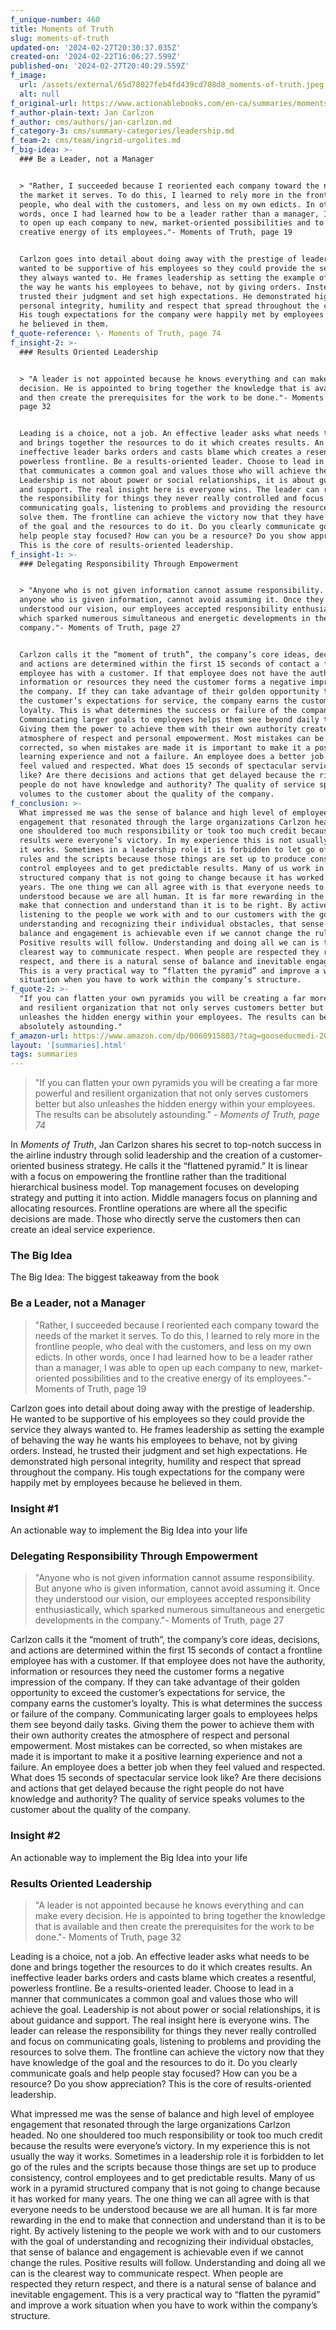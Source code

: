 ```yaml
---
f_unique-number: 460
title: Moments of Truth
slug: moments-of-truth
updated-on: '2024-02-27T20:30:37.035Z'
created-on: '2024-02-22T16:06:27.599Z'
published-on: '2024-02-27T20:40:29.559Z'
f_image:
  url: /assets/external/65d78027feb4fd439cd708d8_moments-of-truth.jpeg
  alt: null
f_original-url: https://www.actionablebooks.com/en-ca/summaries/moments-of-truth/
f_author-plain-text: Jan Carlzon
f_author: cms/authors/jan-carlzon.md
f_category-3: cms/summary-categories/leadership.md
f_team-2: cms/team/ingrid-urgolites.md
f_big-idea: >-
  ### Be a Leader, not a Manager


  > "Rather, I succeeded because I reoriented each company toward the needs of
  the market it serves. To do this, I learned to rely more in the frontline
  people, who deal with the customers, and less on my own edicts. In other
  words, once I had learned how to be a leader rather than a manager, I was able
  to open up each company to new, market-oriented possibilities and to the
  creative energy of its employees."- Moments of Truth, page 19


  Carlzon goes into detail about doing away with the prestige of leadership. He
  wanted to be supportive of his employees so they could provide the service
  they always wanted to. He frames leadership as setting the example of behaving
  the way he wants his employees to behave, not by giving orders. Instead, he
  trusted their judgment and set high expectations. He demonstrated high
  personal integrity, humility and respect that spread throughout the company.
  His tough expectations for the company were happily met by employees because
  he believed in them.
f_quote-reference: \- Moments of Truth, page 74
f_insight-2: >-
  ### Results Oriented Leadership


  > "A leader is not appointed because he knows everything and can make every
  decision. He is appointed to bring together the knowledge that is available
  and then create the prerequisites for the work to be done."- Moments of Truth,
  page 32


  Leading is a choice, not a job. An effective leader asks what needs to be done
  and brings together the resources to do it which creates results. An
  ineffective leader barks orders and casts blame which creates a resentful,
  powerless frontline. Be a results-oriented leader. Choose to lead in a manner
  that communicates a common goal and values those who will achieve the goal.
  Leadership is not about power or social relationships, it is about guidance
  and support. The real insight here is everyone wins. The leader can release
  the responsibility for things they never really controlled and focus on
  communicating goals, listening to problems and providing the resources to
  solve them. The frontline can achieve the victory now that they have knowledge
  of the goal and the resources to do it. Do you clearly communicate goals and
  help people stay focused? How can you be a resource? Do you show appreciation?
  This is the core of results-oriented leadership.
f_insight-1: >-
  ### Delegating Responsibility Through Empowerment


  > "Anyone who is not given information cannot assume responsibility. But
  anyone who is given information, cannot avoid assuming it. Once they
  understood our vision, our employees accepted responsibility enthusiastically,
  which sparked numerous simultaneous and energetic developments in the
  company."- Moments of Truth, page 27


  Carlzon calls it the “moment of truth”, the company’s core ideas, decisions,
  and actions are determined within the first 15 seconds of contact a frontline
  employee has with a customer. If that employee does not have the authority,
  information or resources they need the customer forms a negative impression of
  the company. If they can take advantage of their golden opportunity to exceed
  the customer’s expectations for service, the company earns the customer’s
  loyalty. This is what determines the success or failure of the company.
  Communicating larger goals to employees helps them see beyond daily tasks.
  Giving them the power to achieve them with their own authority creates the
  atmosphere of respect and personal empowerment. Most mistakes can be
  corrected, so when mistakes are made it is important to make it a positive
  learning experience and not a failure. An employee does a better job when they
  feel valued and respected. What does 15 seconds of spectacular service look
  like? Are there decisions and actions that get delayed because the right
  people do not have knowledge and authority? The quality of service speaks
  volumes to the customer about the quality of the company.
f_conclusion: >-
  What impressed me was the sense of balance and high level of employee
  engagement that resonated through the large organizations Carlzon headed. No
  one shouldered too much responsibility or took too much credit because the
  results were everyone’s victory. In my experience this is not usually the way
  it works. Sometimes in a leadership role it is forbidden to let go of the
  rules and the scripts because those things are set up to produce consistency,
  control employees and to get predictable results. Many of us work in a pyramid
  structured company that is not going to change because it has worked for many
  years. The one thing we can all agree with is that everyone needs to be
  understood because we are all human. It is far more rewarding in the end to
  make that connection and understand than it is to be right. By actively
  listening to the people we work with and to our customers with the goal of
  understanding and recognizing their individual obstacles, that sense of
  balance and engagement is achievable even if we cannot change the rules.
  Positive results will follow. Understanding and doing all we can is the
  clearest way to communicate respect. When people are respected they return
  respect, and there is a natural sense of balance and inevitable engagement.
  This is a very practical way to “flatten the pyramid” and improve a work
  situation when you have to work within the company’s structure.
f_quote-2: >-
  "If you can flatten your own pyramids you will be creating a far more powerful
  and resilient organization that not only serves customers better but also
  unleashes the hidden energy within your employees. The results can be
  absolutely astounding."
f_amazon-url: https://www.amazon.com/dp/0060915803/?tag=gooseducmedi-20
layout: '[summaries].html'
tags: summaries
---
```


> "If you can flatten your own pyramids you will be creating a far more powerful and resilient organization that not only serves customers better but also unleashes the hidden energy within your employees. The results can be absolutely astounding." _\- Moments of Truth, page 74_

In _Moments of Truth_, Jan Carlzon shares his secret to top-notch success in the airline industry through solid leadership and the creation of a customer-oriented business strategy. He calls it the “flattened pyramid.” It is linear with a focus on empowering the frontline rather than the traditional hierarchical business model. Top management focuses on developing strategy and putting it into action. Middle managers focus on planning and allocating resources. Frontline operations are where all the specific decisions are made. Those who directly serve the customers then can create an ideal service experience.

### The Big Idea

The Big Idea: The biggest takeaway from the book

### Be a Leader, not a Manager

> "Rather, I succeeded because I reoriented each company toward the needs of the market it serves. To do this, I learned to rely more in the frontline people, who deal with the customers, and less on my own edicts. In other words, once I had learned how to be a leader rather than a manager, I was able to open up each company to new, market-oriented possibilities and to the creative energy of its employees."- Moments of Truth, page 19

Carlzon goes into detail about doing away with the prestige of leadership. He wanted to be supportive of his employees so they could provide the service they always wanted to. He frames leadership as setting the example of behaving the way he wants his employees to behave, not by giving orders. Instead, he trusted their judgment and set high expectations. He demonstrated high personal integrity, humility and respect that spread throughout the company. His tough expectations for the company were happily met by employees because he believed in them.

### Insight #1

An actionable way to implement the Big Idea into your life

### Delegating Responsibility Through Empowerment

> "Anyone who is not given information cannot assume responsibility. But anyone who is given information, cannot avoid assuming it. Once they understood our vision, our employees accepted responsibility enthusiastically, which sparked numerous simultaneous and energetic developments in the company."- Moments of Truth, page 27

Carlzon calls it the “moment of truth”, the company’s core ideas, decisions, and actions are determined within the first 15 seconds of contact a frontline employee has with a customer. If that employee does not have the authority, information or resources they need the customer forms a negative impression of the company. If they can take advantage of their golden opportunity to exceed the customer’s expectations for service, the company earns the customer’s loyalty. This is what determines the success or failure of the company. Communicating larger goals to employees helps them see beyond daily tasks. Giving them the power to achieve them with their own authority creates the atmosphere of respect and personal empowerment. Most mistakes can be corrected, so when mistakes are made it is important to make it a positive learning experience and not a failure. An employee does a better job when they feel valued and respected. What does 15 seconds of spectacular service look like? Are there decisions and actions that get delayed because the right people do not have knowledge and authority? The quality of service speaks volumes to the customer about the quality of the company.

### Insight #2

An actionable way to implement the Big Idea into your life

### Results Oriented Leadership

> "A leader is not appointed because he knows everything and can make every decision. He is appointed to bring together the knowledge that is available and then create the prerequisites for the work to be done."- Moments of Truth, page 32

Leading is a choice, not a job. An effective leader asks what needs to be done and brings together the resources to do it which creates results. An ineffective leader barks orders and casts blame which creates a resentful, powerless frontline. Be a results-oriented leader. Choose to lead in a manner that communicates a common goal and values those who will achieve the goal. Leadership is not about power or social relationships, it is about guidance and support. The real insight here is everyone wins. The leader can release the responsibility for things they never really controlled and focus on communicating goals, listening to problems and providing the resources to solve them. The frontline can achieve the victory now that they have knowledge of the goal and the resources to do it. Do you clearly communicate goals and help people stay focused? How can you be a resource? Do you show appreciation? This is the core of results-oriented leadership.

What impressed me was the sense of balance and high level of employee engagement that resonated through the large organizations Carlzon headed. No one shouldered too much responsibility or took too much credit because the results were everyone’s victory. In my experience this is not usually the way it works. Sometimes in a leadership role it is forbidden to let go of the rules and the scripts because those things are set up to produce consistency, control employees and to get predictable results. Many of us work in a pyramid structured company that is not going to change because it has worked for many years. The one thing we can all agree with is that everyone needs to be understood because we are all human. It is far more rewarding in the end to make that connection and understand than it is to be right. By actively listening to the people we work with and to our customers with the goal of understanding and recognizing their individual obstacles, that sense of balance and engagement is achievable even if we cannot change the rules. Positive results will follow. Understanding and doing all we can is the clearest way to communicate respect. When people are respected they return respect, and there is a natural sense of balance and inevitable engagement. This is a very practical way to “flatten the pyramid” and improve a work situation when you have to work within the company’s structure.
